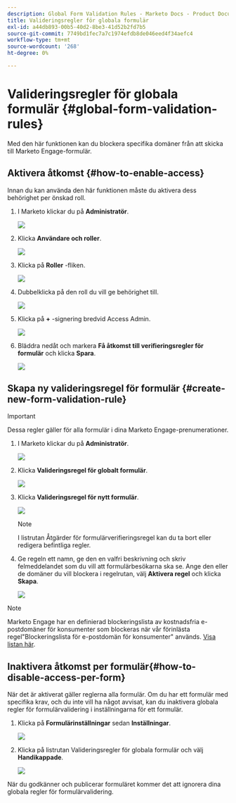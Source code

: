 ```yaml
---
description: Global Form Validation Rules - Marketo Docs - Product Documentation
title: Valideringsregler för globala formulär
exl-id: a44db893-00b5-40d2-8be3-41d52b2fd7b5
source-git-commit: 7749bd1fec7a7c1974efdb8de046eed4f34aefc4
workflow-type: tm+mt
source-wordcount: '268'
ht-degree: 0%

---
```


# Valideringsregler för globala formulär {#global-form-validation-rules}

Med den här funktionen kan du blockera specifika domäner från att skicka till Marketo Engage-formulär.

## Aktivera åtkomst {#how-to-enable-access}

Innan du kan använda den här funktionen måste du aktivera dess behörighet per önskad roll.

1. I Marketo klickar du på **Administratör**.

   ![](assets/global-form-validation-rules-1.png)

1. Klicka **Användare och roller**.

   ![](assets/global-form-validation-rules-2.png)

1. Klicka på **Roller** -fliken.

   ![](assets/global-form-validation-rules-3.png)

1. Dubbelklicka på den roll du vill ge behörighet till.

   ![](assets/global-form-validation-rules-4.png)

1. Klicka på **+** -signering bredvid Access Admin.

   ![](assets/global-form-validation-rules-5.png)

1. Bläddra nedåt och markera **Få åtkomst till verifieringsregler för formulär** och klicka **Spara**.

   ![](assets/global-form-validation-rules-6.png)

## Skapa ny valideringsregel för formulär {#create-new-form-validation-rule}

>[!IMPORTANT]
>
>Dessa regler gäller för alla formulär i dina Marketo Engage-prenumerationer.

1. I Marketo klickar du på **Administratör**.

   ![](assets/global-form-validation-rules-7.png)

1. Klicka **Valideringsregel för globalt formulär**.

   ![](assets/global-form-validation-rules-8.png)

1. Klicka **Valideringsregel för nytt formulär**.

   ![](assets/global-form-validation-rules-9.png)

   >[!NOTE]
   >
   >I listrutan Åtgärder för formulärverifieringsregel kan du ta bort eller redigera befintliga regler.

1. Ge regeln ett namn, ge den en valfri beskrivning och skriv felmeddelandet som du vill att formulärbesökarna ska se. Ange den eller de domäner du vill blockera i regelrutan, välj **Aktivera regel** och klicka **Skapa**.

   ![](assets/global-form-validation-rules-10.png)

>[!NOTE]
>
>Marketo Engage har en definierad blockeringslista av kostnadsfria e-postdomäner för konsumenter som blockeras när vår förinlästa regel&quot;Blockeringslista för e-postdomän för konsumenter&quot; används. [Visa listan här](/help/marketo/product-docs/administration/settings/assets/freemaildomains.csv).

## Inaktivera åtkomst per formulär{#how-to-disable-access-per-form}

När det är aktiverat gäller reglerna alla formulär. Om du har ett formulär med specifika krav, och du inte vill ha något avvisat, kan du inaktivera globala regler för formulärvalidering i inställningarna för ett formulär.

1. Klicka på **Formulärinställningar** sedan **Inställningar**.

   ![](assets/global-form-validation-rules-11.png)

1. Klicka på listrutan Valideringsregler för globala formulär och välj **Handikappade**.

   ![](assets/global-form-validation-rules-12.png)

När du godkänner och publicerar formuläret kommer det att ignorera dina globala regler för formulärvalidering.
